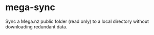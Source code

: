 # mega-sync
Sync a Mega.nz public folder (read only) to a local directory without downloading redundant data.
